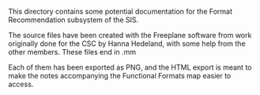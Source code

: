 This directory contains some potential documentation for the Format Recommendation subsystem of the SIS.

The source files have been created with the Freeplane software from work originally done for the CSC by 
Hanna Hedeland, with some help from the other members. These files end in .mm

Each of them has been exported as PNG, and the HTML export is meant to make the notes accompanying the Functional Formats map easier to access.
